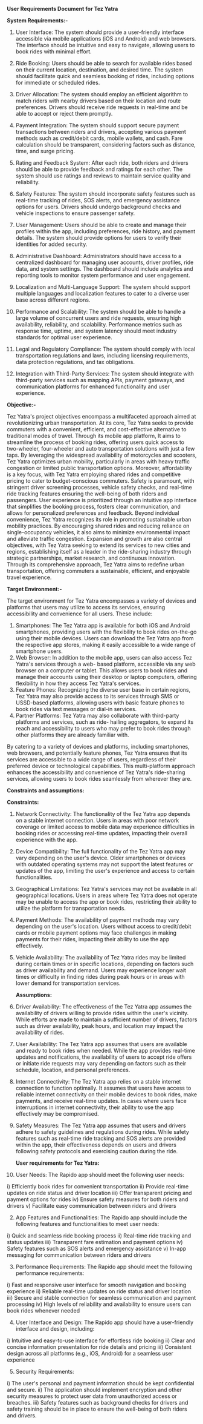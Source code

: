 **User Requirements Document for Tez Yatra**

**System Requirements:-**

1) User Interface:
   The system should provide a user-friendly interface accessible via mobile applications (iOS and Android) and web browsers.
   The interface should be intuitive and easy to navigate, allowing users to book rides with minimal effort.

2) Ride Booking:
   Users should be able to search for available rides based on their current location, destination, and desired time.
   The system should facilitate quick and seamless booking of rides, including options for immediate or scheduled rides.

3) Driver Allocation:
   The system should employ an efficient algorithm to match riders with nearby drivers based on their location and route 
   preferences.
   Drivers should receive ride requests in real-time and be able to accept or reject them promptly.

4) Payment Integration:
   The system should support secure payment transactions between riders and drivers, accepting various payment methods such 
   as credit/debit cards, mobile wallets, and cash.
   Fare calculation should be transparent, considering factors such as distance, time, and surge pricing.

5) Rating and Feedback System:
   After each ride, both riders and drivers should be able to provide feedback and ratings for each other.
   The system should use ratings and reviews to maintain service quality and reliability.

6) Safety Features:
   The system should incorporate safety features such as real-time tracking of rides, SOS alerts, and emergency assistance 
   options for users.
   Drivers should undergo background checks and vehicle inspections to ensure passenger safety.

7) User Management:
   Users should be able to create and manage their profiles within the app, including preferences, ride history, and payment 
   details.
   The system should provide options for users to verify their identities for added security.

8) Administrative Dashboard:
   Administrators should have access to a centralized dashboard for managing user accounts, driver profiles, ride data, and 
   system settings.
   The dashboard should include analytics and reporting tools to monitor system performance and user engagement.

9) Localization and Multi-Language Support:
   The system should support multiple languages and localization features to cater to a diverse user base across different 
   regions.

10) Performance and Scalability:
    The system should be able to handle a large volume of concurrent users and ride requests, ensuring high availability, 
    reliability, and scalability.
    Performance metrics such as response time, uptime, and system latency should meet industry standards for optimal user 
    experience.

11) Legal and Regulatory Compliance:
    The system should comply with local transportation regulations and laws, including licensing requirements, data 
    protection regulations, and tax obligations.

12) Integration with Third-Party Services:
    The system should integrate with third-party services such as mapping APIs, payment gateways, and communication platforms for enhanced functionality and user experience.


**Objective:-**

Tez Yatra's project objectives encompass a multifaceted approach aimed at revolutionizing urban transportation. At its core, Tez Yatra seeks to provide commuters with a convenient, efficient, and cost-effective alternative to traditional modes of travel. Through its mobile app platform, It aims to streamline the process of booking rides, offering users quick access to two-wheeler, four-wheeler and auto transportation solutions with just a few taps. By leveraging the widespread availability of motorcycles and scooters, Tez Yatra optimizes urban mobility, particularly in areas with heavy traffic congestion or limited public transportation options. Moreover, affordability is a key focus, with Tez Yatra employing shared rides and competitive pricing to cater to budget-conscious commuters. Safety is paramount, with stringent driver screening processes, vehicle safety checks, and real-time ride tracking features ensuring the well-being of both riders and passengers. User experience is prioritized through an intuitive app interface that simplifies the booking process, fosters clear communication, and allows for personalized preferences and feedback. Beyond individual convenience, Tez Yatra recognizes its role in promoting sustainable urban mobility practices. By encouraging shared rides and reducing reliance on single-occupancy vehicles, it also aims to minimize environmental impact and alleviate traffic congestion. Expansion and growth are also central objectives, with Tez Yatra seeking to extend its services to new cities and regions, establishing itself as a leader in the ride-sharing industry through strategic partnerships, market research, and continuous innovation. Through its comprehensive approach, Tez Yatra aims to redefine urban transportation, offering commuters a sustainable, efficient, and enjoyable travel experience.

**Target Environment:-**

The target environment for Tez Yatra encompasses a variety of devices and platforms that users may utilize to access its services, ensuring accessibility and convenience for all users. These include:

1) Smartphones: The Tez Yatra app is available for both iOS and Android smartphones, providing users with 
   the flexibility to book rides on-the-go using their mobile devices. Users can download the Tez Yatra 
   app 
   from the respective app stores, making it easily accessible to a wide range of smartphone users.
2) Web Browser: In addition to the mobile app, users can also access Tez Yatra's services through a web- 
   based platform, accessible via any web browser on a computer or tablet. This allows users to book rides 
   and manage their accounts using their desktop or laptop computers, offering flexibility in how they 
   access Tez Yatra's services.
3) Feature Phones: Recognizing the diverse user base in certain regions, Tez Yatra may also provide access 
   to its services through SMS or USSD-based platforms, allowing users with basic feature phones to book 
   rides via text messages or dial-in services.
4) Partner Platforms: Tez Yatra may also collaborate with third-party platforms and services, such as 
   ride- hailing aggregators, to expand its reach and accessibility to users who may prefer to book rides 
   through other platforms they are already familiar with.
   
By catering to a variety of devices and platforms, including smartphones, web browsers, and potentially feature phones, Tez Yatra ensures that its services are accessible to a wide range of users, regardless of their preferred device or technological capabilities. This multi-platform approach enhances the accessibility and convenience of Tez Yatra's ride-sharing services, allowing users to book rides seamlessly from wherever they are.

**Constraints and assumptions:**

**Constraints:**
1) Network Connectivity: The functionality of the Tez Yatra app depends on a stable internet connection. 
   Users in areas with poor network coverage or limited access to mobile data may experience difficulties 
   in booking rides or accessing real-time updates, impacting their overall experience with the app.
2) Device Compatibility: The full functionality of the Tez Yatra app may vary depending on the user's 
   device. Older smartphones or devices with outdated operating systems may not support the latest 
   features or updates of the app, limiting the user's experience and access to certain functionalities.
3) Geographical Limitations: Tez Yatra's services may not be available in all geographical locations. 
   Users in areas where Tez Yatra does not operate may be unable to access the app or book rides, 
   restricting their ability to utilize the platform for transportation needs.
4) Payment Methods: The availability of payment methods may vary depending on the user's location. Users 
   without access to credit/debit cards or mobile payment options may face challenges in making payments 
   for their rides, impacting their ability to use the app effectively.
5) Vehicle Availability: The availability of Tez Yatra rides may be limited during certain times or in 
   specific locations, depending on factors such as driver availability and demand. Users may experience 
   longer wait times or difficulty in finding rides during peak hours or in areas with lower demand for 
   transportation services.

   **Assumptions:**
1) Driver Availability: The effectiveness of the Tez Yatra app assumes the availability of drivers willing 
   to provide rides within the user's vicinity. While efforts are made to maintain a sufficient number of 
   drivers, factors such as driver availability, peak hours, and location may impact the availability of 
   rides.
2) User Availability: The Tez Yatra app assumes that users are available and ready to book rides when 
   needed. While the app provides real-time updates and notifications, the availability of users to accept 
   ride offers or initiate ride requests may vary depending on factors such as their schedule, location, 
   and personal preferences.
3) Internet Connectivity: The Tez Yatra app relies on a stable internet connection to function optimally. 
   It assumes that users have access to reliable internet connectivity on their mobile devices to book 
   rides, make payments, and receive real-time updates. In cases where users face interruptions in 
   internet connectivity, their ability to use the app effectively may be compromised.
4) Safety Measures: The Tez Yatra app assumes that users and drivers adhere to safety guidelines and 
   regulations during rides. While safety features such as real-time ride tracking and SOS alerts are 
   provided within the app, their effectiveness depends on users and drivers following safety protocols 
   and exercising caution during the ride.

   **User requirements for Tez Yatra:**
1) User Needs:
   The Rapido app should meet the following user needs:

i) Efficiently book rides for convenient transportation
ii) Provide real-time updates on ride status and driver location
iii) Offer transparent pricing and payment options for rides
iv) Ensure safety measures for both riders and drivers
v) Facilitate easy communication between riders and drivers

2) App Features and Functionalities:
   The Rapido app should include the following features and functionalities to meet user needs:

i) Quick and seamless ride booking process
ii) Real-time ride tracking and status updates
iii) Transparent fare estimation and payment options
iv) Safety features such as SOS alerts and emergency assistance
v) In-app messaging for communication between riders and drivers

3) Performance Requirements:
   The Rapido app should meet the following performance requirements:

i) Fast and responsive user interface for smooth navigation and booking experience
ii) Reliable real-time updates on ride status and driver location
iii) Secure and stable connection for seamless communication and payment processing
iv) High levels of reliability and availability to ensure users can book rides whenever needed

4) User Interface and Design:
   The Rapido app should have a user-friendly interface and design, including:

i) Intuitive and easy-to-use interface for effortless ride booking
ii) Clear and concise information presentation for ride details and pricing
iii) Consistent design across all platforms (e.g., iOS, Android) for a seamless user experience

5) Security Requirements:

i) The user's personal and payment information should be kept confidential and secure.
ii) The application should implement encryption and other security measures to protect user data from unauthorized access or breaches.
iii) Safety features such as background checks for drivers and safety training should be in place to ensure the well-being of both riders and drivers.
